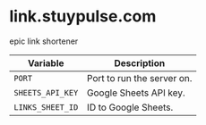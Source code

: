 # link.stuypulse.com

epic link shortener

| Variable         | Description                |
| ---------------- | -------------------------- |
| `PORT`           | Port to run the server on. |
| `SHEETS_API_KEY` | Google Sheets API key.     |
| `LINKS_SHEET_ID` | ID to Google Sheets.       |
